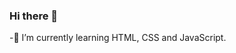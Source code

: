 ### Hi there 👋
-🌱 I’m currently learning HTML, CSS and JavaScript.
<div> 
 <a href= "https://www.instagram.com/](https://www.instagram.com/pedrofrzz/?next=%2F") target="_blank><img src="https://img.shields.io/badge/Instagram-E4405F?style=for-the-badge&logo=instagram&logoColor=white" target="_blank></a>
  </div>
  
  


